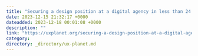 ```yaml
---
title: "Securing a design position at a digital agency in less than 24 hours"
date: 2023-12-15 21:32:17 +0000
dateadded: 2023-12-18 00:01:08 +0000
description: ""
link: "https://uxplanet.org/securing-a-design-position-at-a-digital-agency-in-less-than-24-hours-a7c6c7791c91?source=rss----819cc2aaeee0---4"
category:
directory: _directory/ux-planet.md
---
```

